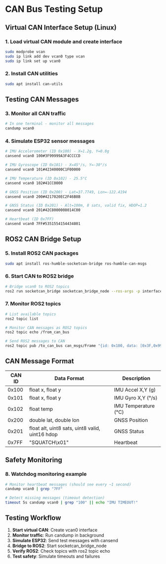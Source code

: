 # CAN Bus Testing Setup

## Virtual CAN Interface Setup (Linux)

### 1. Load virtual CAN module and create interface
```bash
sudo modprobe vcan
sudo ip link add dev vcan0 type vcan
sudo ip link set up vcan0
```

### 2. Install CAN utilities
```bash
sudo apt install can-utils
```

## Testing CAN Messages

### 3. Monitor all CAN traffic
```bash
# In one terminal - monitor all messages
candump vcan0
```

### 4. Simulate ESP32 sensor messages
```bash
# IMU Accelerometer (ID 0x100) - X=1.2g, Y=0.8g
cansend vcan0 100#3F99999A3F4CCCCD

# IMU Gyroscope (ID 0x101) - X=45°/s, Y=-30°/s  
cansend vcan0 101#42340000C1F00000

# IMU Temperature (ID 0x102) - 25.5°C
cansend vcan0 102#41CC0000

# GNSS Position (ID 0x200) - Lat=37.7749, Lon=-122.4194
cansend vcan0 200#4217020EC2F46B8B

# GNSS Status (ID 0x201) - Alt=100m, 8 sats, valid fix, HDOP=1.2
cansend vcan0 201#42C8000008014C00

# Heartbeat (ID 0x7FF)
cansend vcan0 7FF#5351554154434801
```

## ROS2 CAN Bridge Setup

### 5. Install ROS2 CAN packages
```bash
sudo apt install ros-humble-socketcan-bridge ros-humble-can-msgs
```

### 6. Start CAN to ROS2 bridge
```bash
# Bridge vcan0 to ROS2 topics
ros2 run socketcan_bridge socketcan_bridge_node --ros-args -p interface:=vcan0
```

### 7. Monitor ROS2 topics
```bash
# List available topics
ros2 topic list

# Monitor CAN messages as ROS2 topics
ros2 topic echo /from_can_bus

# Send ROS2 messages to CAN
ros2 topic pub /to_can_bus can_msgs/Frame "{id: 0x100, data: [0x3F,0x99,0x99,0x9A,0x3F,0x4C,0xCC,0xCD]}"
```

## CAN Message Format

| CAN ID | Data Format | Description |
|--------|-------------|-------------|
| 0x100  | float x, float y | IMU Accel X,Y (g) |
| 0x101  | float x, float y | IMU Gyro X,Y (°/s) |
| 0x102  | float temp   | IMU Temperature (°C) |
| 0x200  | double lat, double lon | GNSS Position |
| 0x201  | float alt, uint8 sats, uint8 valid, uint16 hdop | GNSS Status |
| 0x7FF  | "SQUATCH\x01" | Heartbeat |

## Safety Monitoring

### 8. Watchdog monitoring example
```bash
# Monitor heartbeat messages (should see every ~1 second)
candump vcan0 | grep "7FF"

# Detect missing messages (timeout detection)
timeout 5s candump vcan0 | grep "100" || echo "IMU TIMEOUT!"
```

## Testing Workflow

1. **Start virtual CAN**: Create vcan0 interface
2. **Monitor traffic**: Run candump in background  
3. **Simulate ESP32**: Send test messages with cansend
4. **Bridge to ROS2**: Start socketcan_bridge_node
5. **Verify ROS2**: Check topics with ros2 topic echo
6. **Test safety**: Simulate timeouts and failures